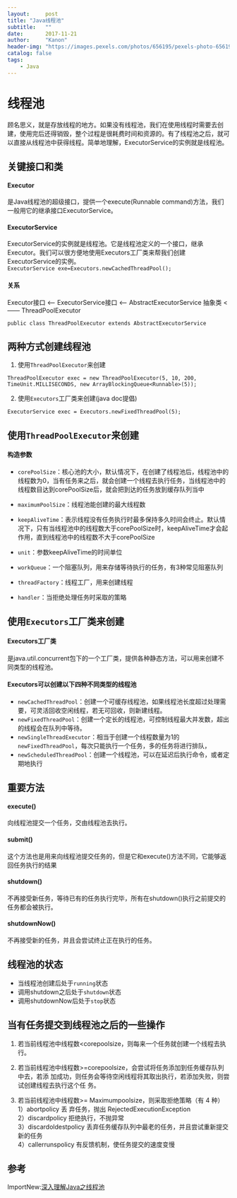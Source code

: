 ```yaml
---
layout:     post
title: "Java线程池"
subtitle:   ""
date:       2017-11-21
author:     "Kanon"
header-img: "https://images.pexels.com/photos/656195/pexels-photo-656195.jpeg?w=1260&h=750&auto=compress&cs=tinysrgb"
catalog: false
tags:
    - Java
---
```


# 线程池
顾名思义，就是存放线程的地方。如果没有线程池，我们在使用线程时需要去创建，使用完后还得销毁，整个过程是很耗费时间和资源的。有了线程池之后，就可以直接从线程池中获得线程。简单地理解，ExecutorService的实例就是线程池。

## 关键接口和类
#### Executor
是Java线程池的超级接口，提供一个execute(Runnable command)方法，我们一般用它的继承接口ExecutorService。

#### ExecutorService
ExecutorService的实例就是线程池。它是线程池定义的一个接口，继承Executor。我们可以很方便地使用Executors工厂类来帮我们创建ExecutorService的实例。  
`ExecutorService exe=Executors.newCachedThreadPool();`

#### 关系
Executor接口 <—— ExecutorService接口 <—— AbstractExecutorService 抽象类 <—— ThreadPoolExecutor  
```
public class ThreadPoolExecutor extends AbstractExecutorService
```

## 两种方式创建线程池
1. 使用`ThreadPoolExecutor`来创建
```
ThreadPoolExecutor exec = new ThreadPoolExecutor(5, 10, 200, TimeUnit.MILLISECONDS, new ArrayBlockingQueue<Runnable>(5));
```

2. 使用`Executors`工厂类来创建(java doc提倡)
```
ExecutorService exec = Executors.newFixedThreadPool(5);
```

## 使用`ThreadPoolExecutor`来创建
#### 构造参数
- `corePoolSize`：核心池的大小，默认情况下，在创建了线程池后，线程池中的线程数为0，当有任务来之后，就会创建一个线程去执行任务，当线程池中的线程数目达到corePoolSize后，就会把到达的任务放到缓存队列当中

- `maximumPoolSize`：线程池能创建的最大线程数

- `keepAliveTime`：表示线程没有任务执行时最多保持多久时间会终止。默认情况下，只有当线程池中的线程数大于corePoolSize时，keepAliveTime才会起作用，直到线程池中的线程数不大于corePoolSize

- `unit`：参数keepAliveTime的时间单位

- `workQueue`：一个阻塞队列，用来存储等待执行的任务，有3种常见阻塞队列

- `threadFactory`：线程工厂，用来创建线程

- `handler`：当拒绝处理任务时采取的策略


## 使用`Executors`工厂类来创建
#### Executors工厂类
是java.util.concurrent包下的一个工厂类，提供各种静态方法，可以用来创建不同类型的线程池。

#### Executors可以创建以下四种不同类型的线程池
 - `newCachedThreadPool`：创建一个可缓存线程池，如果线程池长度超过处理需要，可灵活回收空闲线程，若无可回收，则新建线程。
 - `newFixedThreadPool`：创建一个定长的线程池，可控制线程最大并发数，超出的线程会在队列中等待。
 - `newSingleThreadExecutor`：相当于创建一个线程数量为1的`newFixedThreadPool`，每次只能执行一个任务，多的任务将进行排队，
 - `newScheduledThreadPool`：创建一个线程池，可以在延迟后执行命令，或者定期地执行

## 重要方法
#### execute()
向线程池提交一个任务，交由线程池去执行。

#### submit()
这个方法也是用来向线程池提交任务的，但是它和execute()方法不同，它能够返回任务执行的结果

#### shutdown()
不再接受新任务，等待已有的任务执行完毕，所有在shutdown()执行之前提交的任务都会被执行。

#### shutdownNow()
不再接受新的任务，并且会尝试终止正在执行的任务。 

## 线程池的状态
- 当线程池创建后处于`running`状态
- 调用shutdown之后处于`shutdown`状态
- 调用shutdownNow后处于`stop`状态

## 当有任务提交到线程池之后的一些操作
1. 若当前线程池中线程数<corepoolsize，则每来一个任务就创建一个线程去执行。 

2. 若当前线程池中线程数>=corepoolsize，会尝试将任务添加到任务缓存队列中去，若添 加成功，则任务会等待空闲线程将其取出执行，若添加失败，则尝试创建线程去执行这个任 务。 

3. 若当前线程池中线程数>= Maximumpoolsize，则采取拒绝策略（有 4 种）  
    1）abortpolicy 丢 弃任务，抛出 RejectedExecutionException  
    2）discardpolicy 拒绝执行，不抛异常  
    3）discardoldestpolicy 丢弃任务缓存队列中最老的任务，并且尝试重新提交新的任务  
    4）callerrunspolicy 有反馈机制，使任务提交的速度变慢  

## 参考
ImportNew:[深入理解Java之线程池](http://www.importnew.com/19011.html)
